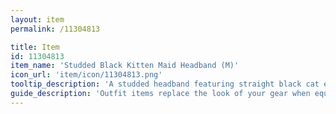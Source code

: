 ```yaml
---
layout: item
permalink: /11304813

title: Item
id: 11304813
item_name: 'Studded Black Kitten Maid Headband (M)'
icon_url: 'item/icon/11304813.png'
tooltip_description: 'A studded headband featuring straight black cat ears.'
guide_description: 'Outfit items replace the look of your gear when equipped.'
---
```

